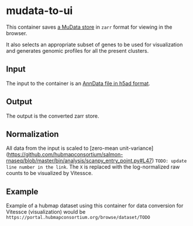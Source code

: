 # mudata-to-ui

This container saves [a MuData store](https://mudata.readthedocs.io/en/latest/api/generated/mudata.read_h5mu.html#mudata.read_h5mu) in `zarr` format for viewing in the browser.  

It also selects an appropriate subset of genes to be used for visualization and generates genomic profiles for all the present clusters.

## Input
The input to the container is an [AnnData file in h5ad format](https://anndata.readthedocs.io/en/latest/anndata.read_h5ad.html).

## Output
The output is the converted zarr store.

## Normalization
All data from the input is scaled to [zero-mean unit-variance] (https://github.com/hubmapconsortium/salmon-rnaseq/blob/master/bin/analysis/scanpy_entry_point.py#L47) `TODO: update line number in the link`.
The `X` is replaced with the log-normalized raw counts to be visualized by Vitessce.

## Example 
Example of a hubmap dataset using this container for data conversion for Vitessce (visualization) would be 
`https://portal.hubmapconsortium.org/browse/dataset/TODO`

